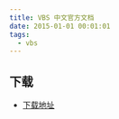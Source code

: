 ```yaml
---
title: VBS 中文官方文档
date: 2015-01-01 00:01:01
tags:
  - vbs
---
```


<!--more-->

## 下载 ##

+ [下载地址](http://www.jb51.net/books/239.html)